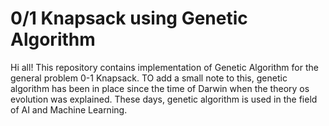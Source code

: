 # 0/1 Knapsack using Genetic Algorithm

Hi all!  This repository contains implementation of Genetic Algorithm for the general problem 0-1 Knapsack. TO add a small note to this, genetic algorithm has been in place since the time of Darwin when the theory os evolution was explained. These days, genetic algorithm is used in the field of AI and Machine Learning.
   
    
  
